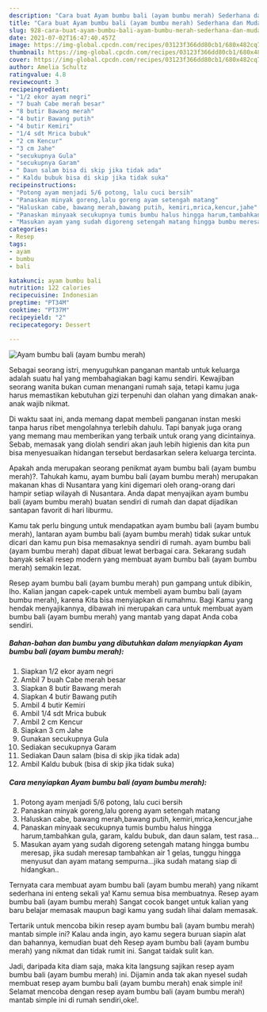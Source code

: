 ```yaml
---
description: "Cara buat Ayam bumbu bali (ayam bumbu merah) Sederhana dan Mudah Dibuat"
title: "Cara buat Ayam bumbu bali (ayam bumbu merah) Sederhana dan Mudah Dibuat"
slug: 928-cara-buat-ayam-bumbu-bali-ayam-bumbu-merah-sederhana-dan-mudah-dibuat
date: 2021-07-02T16:47:40.457Z
image: https://img-global.cpcdn.com/recipes/03123f366dd80cb1/680x482cq70/ayam-bumbu-bali-ayam-bumbu-merah-foto-resep-utama.jpg
thumbnail: https://img-global.cpcdn.com/recipes/03123f366dd80cb1/680x482cq70/ayam-bumbu-bali-ayam-bumbu-merah-foto-resep-utama.jpg
cover: https://img-global.cpcdn.com/recipes/03123f366dd80cb1/680x482cq70/ayam-bumbu-bali-ayam-bumbu-merah-foto-resep-utama.jpg
author: Amelia Schultz
ratingvalue: 4.8
reviewcount: 3
recipeingredient:
- "1/2 ekor ayam negri"
- "7 buah Cabe merah besar"
- "8 butir Bawang merah"
- "4 butir Bawang putih"
- "4 butir Kemiri"
- "1/4 sdt Mrica bubuk"
- "2 cm Kencur"
- "3 cm Jahe"
- "secukupnya Gula"
- "secukupnya Garam"
- " Daun salam bisa di skip jika tidak ada"
- " Kaldu bubuk bisa di skip jika tidak suka"
recipeinstructions:
- "Potong ayam menjadi 5/6 potong, lalu cuci bersih"
- "Panaskan minyak goreng,lalu goreng ayam setengah matang"
- "Haluskan cabe, bawang merah,bawang putih, kemiri,mrica,kencur,jahe"
- "Panaskan minyaak secukupnya tumis bumbu halus hingga harum,tambahkan gula, garam, kaldu bubuk, dan daun salam, test rasa..."
- "Masukan ayam yang sudah digoreng setengah matang hingga bumbu meresap, jika sudah meresap tambahkan air 1 gelas, tunggu hingga menyusut dan ayam matang sempurna...jika sudah matang siap di hidangkan.."
categories:
- Resep
tags:
- ayam
- bumbu
- bali

katakunci: ayam bumbu bali 
nutrition: 122 calories
recipecuisine: Indonesian
preptime: "PT34M"
cooktime: "PT37M"
recipeyield: "2"
recipecategory: Dessert

---
```



![Ayam bumbu bali (ayam bumbu merah)](https://img-global.cpcdn.com/recipes/03123f366dd80cb1/680x482cq70/ayam-bumbu-bali-ayam-bumbu-merah-foto-resep-utama.jpg)

Sebagai seorang istri, menyuguhkan panganan mantab untuk keluarga adalah suatu hal yang membahagiakan bagi kamu sendiri. Kewajiban seorang  wanita bukan cuman menangani rumah saja, tetapi kamu juga harus memastikan kebutuhan gizi terpenuhi dan olahan yang dimakan anak-anak wajib nikmat.

Di waktu  saat ini, anda memang dapat membeli panganan instan meski tanpa harus ribet mengolahnya terlebih dahulu. Tapi banyak juga orang yang memang mau memberikan yang terbaik untuk orang yang dicintainya. Sebab, memasak yang diolah sendiri akan jauh lebih higienis dan kita pun bisa menyesuaikan hidangan tersebut berdasarkan selera keluarga tercinta. 



Apakah anda merupakan seorang penikmat ayam bumbu bali (ayam bumbu merah)?. Tahukah kamu, ayam bumbu bali (ayam bumbu merah) merupakan makanan khas di Nusantara yang kini digemari oleh orang-orang dari hampir setiap wilayah di Nusantara. Anda dapat menyajikan ayam bumbu bali (ayam bumbu merah) buatan sendiri di rumah dan dapat dijadikan santapan favorit di hari liburmu.

Kamu tak perlu bingung untuk mendapatkan ayam bumbu bali (ayam bumbu merah), lantaran ayam bumbu bali (ayam bumbu merah) tidak sukar untuk dicari dan kamu pun bisa memasaknya sendiri di rumah. ayam bumbu bali (ayam bumbu merah) dapat dibuat lewat berbagai cara. Sekarang sudah banyak sekali resep modern yang membuat ayam bumbu bali (ayam bumbu merah) semakin lezat.

Resep ayam bumbu bali (ayam bumbu merah) pun gampang untuk dibikin, lho. Kalian jangan capek-capek untuk membeli ayam bumbu bali (ayam bumbu merah), karena Kita bisa menyiapkan di rumahmu. Bagi Kamu yang hendak menyajikannya, dibawah ini merupakan cara untuk membuat ayam bumbu bali (ayam bumbu merah) yang mantab yang dapat Anda coba sendiri.

<!--inarticleads1-->

##### Bahan-bahan dan bumbu yang dibutuhkan dalam menyiapkan Ayam bumbu bali (ayam bumbu merah):

1. Siapkan 1/2 ekor ayam negri
1. Ambil 7 buah Cabe merah besar
1. Siapkan 8 butir Bawang merah
1. Siapkan 4 butir Bawang putih
1. Ambil 4 butir Kemiri
1. Ambil 1/4 sdt Mrica bubuk
1. Ambil 2 cm Kencur
1. Siapkan 3 cm Jahe
1. Gunakan secukupnya Gula
1. Sediakan secukupnya Garam
1. Sediakan  Daun salam (bisa di skip jika tidak ada)
1. Ambil  Kaldu bubuk (bisa di skip jika tidak suka)




<!--inarticleads2-->

##### Cara menyiapkan Ayam bumbu bali (ayam bumbu merah):

1. Potong ayam menjadi 5/6 potong, lalu cuci bersih
1. Panaskan minyak goreng,lalu goreng ayam setengah matang
1. Haluskan cabe, bawang merah,bawang putih, kemiri,mrica,kencur,jahe
1. Panaskan minyaak secukupnya tumis bumbu halus hingga harum,tambahkan gula, garam, kaldu bubuk, dan daun salam, test rasa...
1. Masukan ayam yang sudah digoreng setengah matang hingga bumbu meresap, jika sudah meresap tambahkan air 1 gelas, tunggu hingga menyusut dan ayam matang sempurna...jika sudah matang siap di hidangkan..




Ternyata cara membuat ayam bumbu bali (ayam bumbu merah) yang nikamt sederhana ini enteng sekali ya! Kamu semua bisa membuatnya. Resep ayam bumbu bali (ayam bumbu merah) Sangat cocok banget untuk kalian yang baru belajar memasak maupun bagi kamu yang sudah lihai dalam memasak.

Tertarik untuk mencoba bikin resep ayam bumbu bali (ayam bumbu merah) mantab simple ini? Kalau anda ingin, ayo kamu segera buruan siapin alat dan bahannya, kemudian buat deh Resep ayam bumbu bali (ayam bumbu merah) yang nikmat dan tidak rumit ini. Sangat taidak sulit kan. 

Jadi, daripada kita diam saja, maka kita langsung sajikan resep ayam bumbu bali (ayam bumbu merah) ini. Dijamin anda tak akan nyesel sudah membuat resep ayam bumbu bali (ayam bumbu merah) enak simple ini! Selamat mencoba dengan resep ayam bumbu bali (ayam bumbu merah) mantab simple ini di rumah sendiri,oke!.

